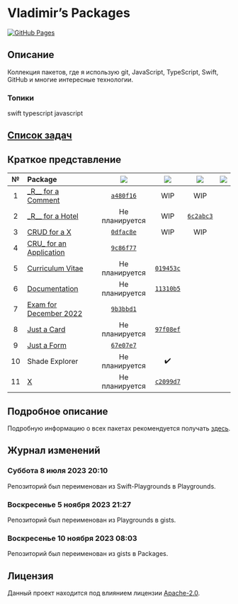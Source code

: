 <!--# Old Books [a28c892](https://github.com/VladimirCreator/Packages/tree/a28c892706de029d654f82bdd28436dbf72f8d5c)
-->

Vladimir’s Packages
===================

[![GitHub Pages](https://github.com/VladimirCreator/Packages/actions/workflows/github-pages.yaml/badge.svg?event=workflow_dispatch)](https://github.com/VladimirCreator/Packages/actions/workflows/github-pages.yaml)

## Описание
Коллекция пакетов, где я использую git, JavaScript, TypeScript, Swift, GitHub и многие интересные технологии.

### Топики
swift typescript javascript

## [Список задач](./TODO.md)

## Краткое представление

|№|Package|![](https://img.shields.io/badge/JavaScript-323330?style=for-the-badge&logo=javascript&logoColor=F7DF1E)|![](https://img.shields.io/badge/TypeScript-007ACC?style=for-the-badge&logo=typescript&logoColor=white)|![](https://img.shields.io/badge/Swift-FA7343?style=for-the-badge&logo=swift&logoColor=white)|![](https://img.shields.io/badge/purescript-14161a?style=for-the-badge&logo=purescript&logoColor=white)|
|:-:|:-|:-:|:-:|:-:|:-:|
|1|[\_R\__ for a Comment](https://vladimircreator.github.io/Packages/_r__-for-a-comment)|[`a480f16`](https://github.com/VladimirCreator/Packages/tree/a480f16275ecc5cfa5ca4ada9a5a7142891ea331)|WIP|WIP| |
|2|[\_R\__ for a Hotel](https://vladimircreator.github.io/Packages/_r__-for-a-hotel)|Не планируется|WIP|[`6c2abc3`](https://github.com/VladimirCreator/Packages/tree/6c2abc3efcadbd38b38bc20ebede92a507ac48f2)| |
|3|[CRUD for a X](https://vladimircreator.github.io/Packages/crud-for-a-x)|[`0dfac8e`](https://github.com/VladimirCreator/Packages/tree/0dfac8e0c233ea3ed7f50f0fd51d4a848319a3b6)|WIP|WIP| |
|4|[CRU_ for an Application](https://vladimircreator.github.io/Packages/cru_-for-an-application)|[`9c86f77`](https://github.com/VladimirCreator/Packages/tree/9c86f777acc9f0e89d6771e3dea6ddf424cb3d0f)| | | |
|5|[Curriculum Vitae](https://vladimircreator.github.io/Packages/curriculum-vitae)|Не планируется|[`019453c`](https://github.com/VladimirCreator/Packages/tree/019453c82166be0e6ca94ad53103ea2fa8db9690)| | |
|6|[Documentation](https://vladimircreator.github.io/Packages/Documentation)|Не планируется|[`11310b5`](https://github.com/VladimirCreator/Packages/tree/11310b559d7177ff0786731be1ef7ea2baca90ef)| | |
|7|[Exam for December 2022](https://vladimircreator.github.io/Packages/exam-for-december-2022)|[`9b3bbd1`](https://github.com/VladimirCreator/Packages/tree/9b3bbd12972d733d1376bf6a1fca8f58b04e03d6)| | | |
|8|[Just a Card](https://vladimircreator.github.io/Packages/just-a-card)|Не планируется|[`97f08ef`](https://github.com/VladimirCreator/Packages/tree/97f08ef1b2daad35297cd7d09edb446b07f1652f)| | |
|9|[Just a Form](https://vladimircreator.github.io/Packages/just-a-form)|[`67e07e7`](https://github.com/VladimirCreator/Packages/tree/67e07e719f376441b3bb02a33cb3952af8b79b22)| | | |
|10|Shade Explorer|Не планируется|✔️| | |
|11|[X](https://vladimircreator.github.io/Packages/x)|Не планируется|[`c2099d7`](https://github.com/VladimirCreator/Packages/tree/c2099d7ef928ea59696612333efc2ad3466efcc4)| | |

## Подробное описание
Подробную информацию о всех пакетах рекомендуется получать [здесь](https://vladimircreator.github.io/Packages/Documentation).

## Журнал изменений

### Суббота 8 июля 2023 20:10
Репозиторий был переименован из Swift-Playgrounds в Playgrounds.

### Воскресенье 5 ноября 2023 21:27
Репозиторий был переименован из Playgrounds в gists.

### Воскресенье 10 ноября 2023 08:03
Репозиторий был переименован из gists в Packages.

## Лицензия
Данный проект находится под влиянием лицензии [Apache-2.0](LICENSE).
